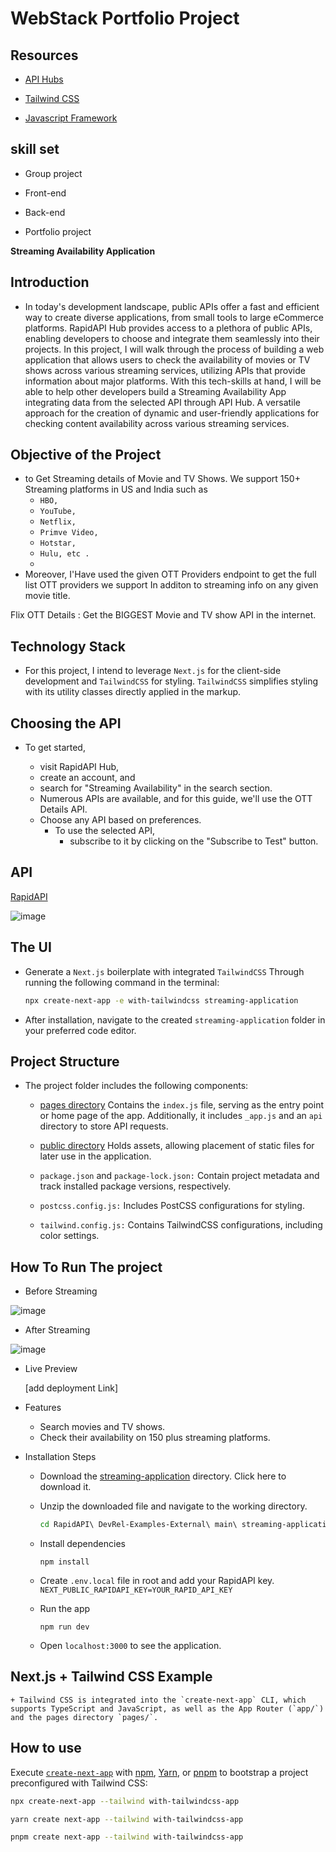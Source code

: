 
# WebStack Portfolio Project

## Resources

+ [API Hubs](https://rapidapi.com/hub)
  
+ [Tailwind CSS](https://tailwindcss.com/docs/installation)
  
+ [Javascript Framework](https://nextjs.org/)


## skill set

+ Group project

+ Front-end

+ Back-end

+ Portfolio project

**Streaming Availability Application**

## Introduction

+ In today's development landscape, public APIs offer a fast and efficient way to create diverse applications,
from small tools to large eCommerce platforms. RapidAPI Hub provides access to a plethora of public APIs,
enabling developers to choose and integrate them seamlessly into their projects. In this project, I will walk
through the process of building a web application that allows users to check the availability of movies or TV
shows across various streaming services, utilizing APIs that provide information about major platforms. With
this tech-skills at hand, I will be able to help other developers build a Streaming Availability App integrating data
from the selected API through API Hub. A versatile approach  for the creation of dynamic and user-friendly
applications for checking content availability across various streaming services.

## Objective of the Project

+ to Get Streaming details of Movie and TV Shows. We support 150+ Streaming platforms in US and India such as
  +  `HBO,`
  +  `YouTube,`
  +  `Netflix,`
  +  `Primve Video,`
  +  `Hotstar,`
  +  `Hulu, etc .`
  +  
+  Moreover, I'Have used the given OTT Providers endpoint to get the full list OTT providers we support In additon to streaming info
on any given movie title.

Flix OTT Details : Get the BIGGEST Movie and TV show API in the internet.

## Technology Stack

+ For this project, I intend to leverage `Next.js` for the client-side development and `TailwindCSS` for styling.
`TailwindCSS` simplifies styling with its utility classes directly applied in the markup.

## Choosing the API

+ To get started,

  + visit RapidAPI Hub,
  + create an account, and
  + search for "Streaming Availability" in the search section.
  + Numerous APIs are available, and for this guide, we'll use the OTT Details API.
  + Choose any API based on preferences.
    + To use the selected API,
      + subscribe to it by clicking on the "Subscribe to Test" button.
     

## API

[RapidAPI](https://rapidapi.com/gox-ai-gox-ai-default/api/ott-details/)

![image](https://github.com/kelvin-thegreat/Webstack_portfolio_project_streaming_availability/assets/71261868/56e8a090-caea-46b4-a942-899b98d01068)


## The UI

+ Generate a `Next.js` boilerplate with integrated `TailwindCSS` Through running the following command in the terminal:

    ```bash
    npx create-next-app -e with-tailwindcss streaming-application
    ```

+ After installation, navigate to the created `streaming-application` folder in your preferred code editor.

## Project Structure

+ The project folder includes the following components:

  + [pages directory](pages) Contains the `index.js` file, serving as the entry point or home page of the app. Additionally,
  it includes `_app.js` and an `api` directory to store API requests.
  
  + [public directory](public) Holds assets, allowing placement of static files for later use in the application.
  
  + `package.json` and `package-lock.json:` Contain project metadata and track installed package versions, respectively.
  
  + `postcss.config.js:` Includes PostCSS configurations for styling.
  
  + `tailwind.config.js:` Contains TailwindCSS configurations, including color settings.

## How To Run The project


  + Before Streaming 

![image](https://github.com/kelvin-thegreat/Webstack_portfolio_project_streaming_availability/assets/71261868/de8dadc1-9e62-41dc-b91d-a14c76a18dc5)

  + After Streaming

![image](https://github.com/kelvin-thegreat/Webstack_portfolio_project_streaming_availability/assets/71261868/d8ea0050-88a0-44db-b62b-c08119b08e27)


+ Live Preview

    [add deployment Link]

+ Features
  + Search movies and TV shows.
  + Check their availability on 150 plus streaming platforms.

+ Installation Steps
  + Download the [streaming-application](https://github.com/kelvin-thegreat/Webstack_portfolio_project_streaming_availability) directory. Click here to download it.

  + Unzip the downloaded file and navigate to the working directory.

    ```bash
    cd RapidAPI\ DevRel-Examples-External\ main\ streaming-application/
    ```

  + Install dependencies

    ```
    npm install
    ```

  + Create `.env.local` file in root and add your RapidAPI key. `NEXT_PUBLIC_RAPIDAPI_KEY=YOUR_RAPID_API_KEY`
  + Run the app

    ```
    npm run dev
    ```

  + Open `localhost:3000` to see the application.

## Next.js + Tailwind CSS Example

    + Tailwind CSS is integrated into the `create-next-app` CLI, which supports TypeScript and JavaScript, as well as the App Router (`app/`) and the pages directory `pages/`.

## How to use

Execute [`create-next-app`](https://github.com/vercel/next.js/tree/canary/packages/create-next-app) with [npm](https://docs.npmjs.com/cli/init), [Yarn](https://yarnpkg.com/lang/en/docs/cli/create/), or [pnpm](https://pnpm.io) to bootstrap a project preconfigured with Tailwind CSS:

```bash
npx create-next-app --tailwind with-tailwindcss-app
```

```bash
yarn create next-app --tailwind with-tailwindcss-app
```

```bash
pnpm create next-app --tailwind with-tailwindcss-app
```
